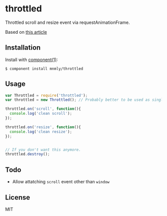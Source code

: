 # throttled

  Throttled scroll and resize event via requestAnimationFrame.

  Based on [this article](http://www.html5rocks.com/en/tutorials/speed/animations/)

## Installation

  Install with [component(1)](http://component.io):

    $ component install mnmly/throttled

## Usage

```javascript
var Throttled = require('throttled');
var throttled = new Throttled(); // Probably better to be used as singleton.

throttled.on('scroll', function(){
  console.log('clean scroll');
});

throttled.on('resize', function(){
  console.log('clean resize');
});


// If you don't want this anymore.
throttled.destroy();
```

## Todo

- Allow attatching `scroll` event other than `window`

## License

  MIT
